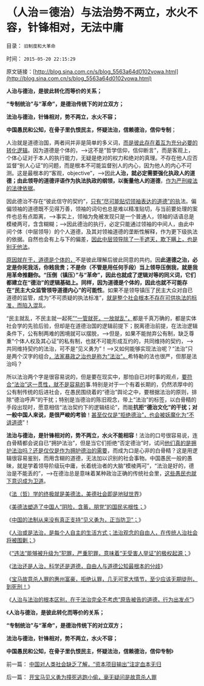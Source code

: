 # （人治＝德治）与法治势不两立，水火不容，针锋相对，无法中庸

目录： `旧制度和大革命` 

时间： `2015-05-20 22:15:29` 

原文链接：[http://blog.sina.com.cn/s/blog_5563a64d0102vowa.html](http://blog.sina.com.cn/s/blog_5563a64d0102vowa.html)

**人治与德治，是彼此转化而等价的关系；**

**“专制统治”与“革命”，是德治传统下的对立双方；**

**法治与德治，针锋相对，势不两立，水火不容；**

**中国愚民和公知，在骨子里仇恨民主，怀疑法治，信赖德治，信仰专制**；

人治就是道德治国，两者间并非是简单的多义词，[而是彼此存在着互为充分必要的转化逻辑](../../../2014/5/24/愚民和公知，没有区分“国家不能管私事”和“国家不再管冲突”.md)。因为道德是个体的，——>这不是“哲学信仰，信仰断言”，而是客观上，个体心证对于本人的执行能力，无疑是绝对的权力和绝对的真理。不存在他人应否监督“别人心证”的问题，而是根本不可能监督别人的内心，因为他人的内心不可测。这是最根本的“客观，objective”，——>因此**人治，就必定需要强化执政人的道德；由此领导的道德评语作为执法执政的纲领，以衡量他人的道德**，[作为严刑峻法的法律依据](../../../2014/6/14/孟德斯鸠的谬误：专制“恐怖统治”，其实不是因为统治者；.md)。

因此德治不存在“彼此信守的契约”，[只有“尽可能贴切领袖表达的道德”的执](../../../2012/2/17/任何革命都是极端的，极端分子就是革命分子.md)法。偏偏领袖的道德既不见得万善，领袖的词句也总是难以精准贴切，与当前要处理的案件也总有点距离，——>事实上，领袖为免被发现只是一个普通人，领袖的话语总是模棱两可，含含糊糊；——>因此德治的执行，必定只能通过领袖的中间人，由此中间个体（中层领导）的个人道德，及其对领袖道德的垄断性解释，作为更下级执法的依据。自然也会有上与下的偏差，[因此中层领导除了一手遮天，欺下瞒上，也是别无他法](../../../2015/4/11/公有体制下，不是专制极权，就是无政府主义，非此即彼；.md)。

[原因就在于，道德是个体的，](../../../2013/11/16/先验的客观性，令私有制民主成为进化论之最优化社会.md)不是彼此理解后彼此同意的共约。因**此道德之治，必定是你死我活，你贱我贵；不是你（不管是用任何手段）当上领导压倒我，就是我用革命推翻你。“压倒（镇压）”与“革命”，因此也就成了逻辑对等的同义词，它们都建立在“德治”的逻辑基础上。同样，因为道德是个体的，因此也就不可能存在“民主大众监管领导道德内心”的可能性**。如果不是领导镇压了民主大众对自已道德的监管，成为“不可质疑的执法标准”，[就是整个社会根本不存在可供执法的标准，而陷入混](../../../2010/11/25/政府不是特权，要相信政府.md)乱。

“民主就乱，不民主就一起死[”“一管就死，一放就乱”，](../../../2014/6/25/为什么“洋人命贵，国民命贱”，必须“宁与洋人，勿与家奴”？.md)都是千真万确的，都是实体社会学的先验后验，但却是在道德治国的逻辑前提下；脱离德治前提，在法治逻辑条件下，公有制两难的困境就可以摆脱，——>但是，如果不能抛弃公有制，缺乏尊重“个体人权及其心证”的私有制，也就不可能形成互约的，共同维持的契约，——>共同维持契约的法治，可不是“见义勇为”！——>又如何能够实现法治呢？“法治”只是两个汉字的组合[，法家暴政之治也是称为“法治”，](../../../2014/1/18/限制自卫权力，强化的是中央集权的绝对权威.md)希特勒的法也很严，但那是法治吗？

所以法治两个字是很容易说的，但是要在现实中，那怕自已对时事的观点，[要符合“法治”这一贯性，就不是容易的](../../../2009/8/24/法制法治须“简约严明”.md)事.特别是对于一个有着长期的，仍然浓厚中的公有制传统的后进社会，在愚民围绕着的“德治”舆论之中，要根据法治的原则，排除“德治呼声”的干扰；特别是当德治的陈旧观念，带上“法治”的标签，以白骨精的手段出现时，愿意相信“法治契约下的逻辑结论”，而能**抗拒“德治文化”的干扰；对一般中国人来说，是很严峻的考验**！[甚至仅仅是“拒绝德治”，也会被妖魔化为“不讲道德](../../../2009/8/23/为什么“世风日下，人心不古”？.md)”！

**法治与德治，是针锋相对的，势不两立，水火不能相容**！法治的口号很容易说，连白骨精都会说自已“拥护法治”，但是当它们拒绝“否定德治”时，试问[他们真的是拥护法治吗？还是仅仅是作为拥护德治的需要](../../../2007/9/30/民主就是与民约法；法律并不是道德的上层建筑.md)，而成为口是心非的白骨精？这是用逻辑很容易鉴别，而用含糊的道德，无法加以识别的社会事物。中国愚民一般的愚昧，就是学着领导阶级玩中庸，长着统治者的大脑“模棱两可”，“法治是好的，德治是不能丢的”，——>在德治总是意味着某种政治正确的传统社会里，[这些愚民也就下意识成为卫道](../../../2009/8/24/中庸枉法,惩善扬恶,坏事做尽.md)。

《[法（哲）学的终极就是美德法，美德社会即是地狱世界](../../../2013/7/13/法（哲）学的终极就是美德法，美德社会即是地狱世界.md)》

《[美德法塑造了中国人“阴险，含蓄，朋党”的国民劣根性；](../../../2013/7/16/中国文化“阴险，含蓄，朋党”劣根性和李天一轮奸案.md)》

《[中国的法制从来没有真正支持“见义勇为，正当防卫”；](../../../2014/6/3/国产基督徒在招远信教事件中的英明和正义的勇气.md)》

《[人治或是法治，是每个人自主的生活方式；法治观念的自由人，在传统人治社会将被围剿；](../../../2014/6/10/人治或是法治，是每个人自主的生活方式.md)》

《[“违法”能够被升级为“犯罪，严重犯罪，意味着“无受害人举证”的极权起源；](../../../2014/7/6/李庄案到李天一，受害人举证观察违法犯罪，及律师伪证罪.md)》

《[法治还是人治，科学还是道德，自由人与道德公知最根本的分歧](../../../2014/9/13/郑州老混蛋打人自毙案，自由人与公知最根本的分歧.md)》

《[宝马故意杀人罪的惠州富豪，拒绝认罪，几无可宽大情节，至少应该无期徒刑，到死刑！](../../../2015/5/18/开宝马见义勇为撞死逃跑小偷，毫无疑问是故意杀人罪.md)》

《[人治与法治的根本区别，在于法治完全不考虑“原告被告的道德，行为出发点”](../../../2015/5/19/人治与法治的根本区别.md)》

《**人治与德治，是彼此转化而等价的关系；**

**“专制统治”与“革命”，是德治传统下的对立双方；**

**法治与德治，针锋相对，势不两立，水火不容；**

**中国愚民和公知，在骨子里仇恨民主，怀疑法治，信赖德治，信仰专制**》

前一篇： [中国对人类社会缺乏了解，“资本项目输出”注定血本无归](../../../2015/5/20/中国对人类社会缺乏了解，“资本项目输出”注定血本无归.md)

后一篇： [开宝马见义勇为撞死逃跑小偷，毫无疑问是故意杀人罪](../../../2015/5/18/开宝马见义勇为撞死逃跑小偷，毫无疑问是故意杀人罪.md)

